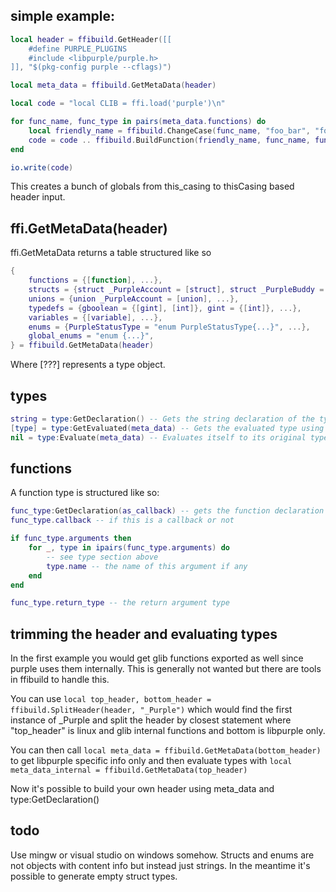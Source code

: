 ## simple example:

```lua
local header = ffibuild.GetHeader([[
	#define PURPLE_PLUGINS
	#include <libpurple/purple.h>
]], "$(pkg-config purple --cflags)")

local meta_data = ffibuild.GetMetaData(header)

local code = "local CLIB = ffi.load('purple')\n"

for func_name, func_type in pairs(meta_data.functions) do
	local friendly_name = ffibuild.ChangeCase(func_name, "foo_bar", "fooBar")
	code = code .. ffibuild.BuildFunction(friendly_name, func_name, func_type) .. "\n"
end

io.write(code)
```

This creates a bunch of globals from this_casing to thisCasing based header input.




## ffi.GetMetaData(header)
ffi.GetMetaData returns a table structured like so

```lua
{
	functions = {[function], ...},
	structs = {struct _PurpleAccount = [struct], struct _PurpleBuddy = [struct]},
	unions = {union _PurpleAccount = [union], ...},
	typedefs = {gboolean = {[gint], [int]}, gint = {[int]}, ...},
	variables = {[variable], ...},
	enums = {PurpleStatusType = "enum PurpleStatusType{...}", ...},
	global_enums = "enum {...}",
} = ffibuild.GetMetaData(header)
```

Where [???] represents a type object.

## types
```lua
string = type:GetDeclaration() -- Gets the string declaration of the type as a string. such as "gint**"
[type] = type:GetEvaluated(meta_data) -- Gets the evaluated type using meta_data to look it up. Otherwise it returns nil.
nil = type:Evaluate(meta_data) -- Evaluates itself to its original type using meta_data to look it up.
```

## functions
A function type is structured like so:
```lua
func_type:GetDeclaration(as_callback) -- gets the function declaration or as a callback if requested. A function cold also be a callback intitially and so GetDeclaration would return that by default.
func_type.callback -- if this is a callback or not

if func_type.arguments then
	for _, type in ipairs(func_type.arguments) do
		-- see type section above
		type.name -- the name of this argument if any
	end
end

func_type.return_type -- the return argument type
```

## trimming the header and evaluating types

In the first example you would get glib functions exported as well since purple uses them internally. This is generally not wanted but there are tools in ffibuild to handle this.

You can use `local top_header, bottom_header = ffibuild.SplitHeader(header, "_Purple")` which would find the first instance of _Purple and  split the header by closest statement where "top_header" is linux and glib internal functions and bottom is libpurple only.

You can then call `local meta_data = ffibuild.GetMetaData(bottom_header)` to get libpurple specific info only and then evaluate types with `local meta_data_internal = ffibuild.GetMetaData(top_header)`

Now it's possible to build your own header using meta_data and type:GetDeclaration()

## todo
Use mingw or visual studio on windows somehow.
Structs and enums are not objects with content info but instead just strings. In the meantime it's possible to generate empty struct types.
